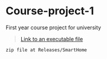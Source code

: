 # Course-project-1
First year course project for university

> [Link to an executable file](https://github.com/sv022/Course-project-1/releases/tag/SmartHome)

`zip file at Releases/SmartHome`

